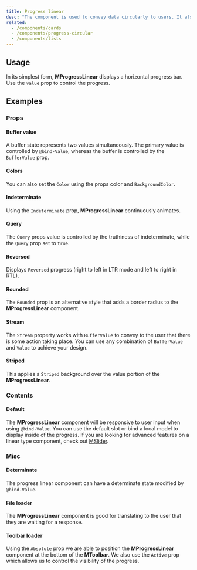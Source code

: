 ```yaml
---
title: Progress linear
desc: "The component is used to convey data circularly to users. It also can be put into an indeterminate state to portray loading."
related:
  - /components/cards
  - /components/progress-circular
  - /components/lists
---
```


## Usage

In its simplest form, **MProgressLinear** displays a horizontal progress bar. Use the `value` prop to control the progress.

<progress-linear-usage></progress-linear-usage>

## Examples

### Props

#### Buffer value

A buffer state represents two values simultaneously. The primary value is controlled by `@bind-Value`, whereas the
buffer is controlled by the `BufferValue` prop.

<masa-example file="Examples.components.progress_linear.BufferValue"></masa-example>

#### Colors

You can also set the `Color` using the props color and `BackgroundColor`.

<masa-example file="Examples.components.progress_linear.Color"></masa-example>

#### Indeterminate

Using the `Indeterminate` prop, **MProgressLinear** continuously animates.

<masa-example file="Examples.components.progress_linear.Indeterminate"></masa-example>

#### Query

The `Query` props value is controlled by the truthiness of indeterminate, while the `Query` prop set to `true`.

<masa-example file="Examples.components.progress_linear.Query"></masa-example>

#### Reversed

Displays `Reversed` progress (right to left in LTR mode and left to right in RTL).

<masa-example file="Examples.components.progress_linear.Reversed"></masa-example>

#### Rounded

The `Rounded` prop is an alternative style that adds a border radius to the **MProgressLinear** component.

<masa-example file="Examples.components.progress_linear.Rounded"></masa-example>

#### Stream

The `Stream` property works with `BufferValue` to convey to the user that there is some action taking place. You can
use any combination of `BufferValue` and `Value` to achieve your design.

<masa-example file="Examples.components.progress_linear.Stream"></masa-example>

#### Striped

This applies a `Striped` background over the value portion of the **MProgressLinear**.

<masa-example file="Examples.components.progress_linear.Striped"></masa-example>

### Contents

#### Default

The **MProgressLinear** component will be responsive to user input when using `@bind-Value`. You can use the default
slot or bind a local model to display inside of the progress. If you are looking for advanced features on a linear type component, check out [MSlider](/blazor/components/sliders).

<masa-example file="Examples.components.progress_linear.Default"></masa-example>

### Misc

#### Determinate

The progress linear component can have a determinate state modified by `@bind-Value`.

<masa-example file="Examples.components.progress_linear.Determinate"></masa-example>

#### File loader

The **MProgressLinear** component is good for translating to the user that they are waiting for a response.

<masa-example file="Examples.components.progress_linear.FileLoader"></masa-example>

#### Toolbar loader

Using the `Absolute` prop we are able to position the **MProgressLinear** component at the bottom of the **MToolbar**.
We also use the `Active` prop which allows us to control the visibility of the progress.

<masa-example file="Examples.components.progress_linear.ToolbarLoader"></masa-example>